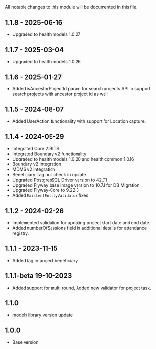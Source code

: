 All notable changes to this module will be documented in this file.

## 1.1.8 - 2025-06-16

- Upgraded to health models 1.0.27

## 1.1.7 - 2025-03-04

- Upgraded to health models 1.0.26

## 1.1.6 - 2025-01-27

- Added isAncestorProjectId param for search projects API to support search projects with ancestor project id as well

## 1.1.5 - 2024-08-07

- Added UserAction functionality with support for Location capture.

## 1.1.4 - 2024-05-29

- Integrated Core 2.9LTS
- Integrated Boundary v2 functionality
- Upgraded to health models 1.0.20 and health common 1.0.16
- Boundary v2 Integration
- MDMS v2 integration
- Beneficiary Tag null check in update
- Upgraded PostgresSQL Driver version to 42.7.1
- Upgraded Flyway base image version to 10.7.1 for DB Migration
- Upgraded Flyway-Core to 9.22.3
- Added `ExistentEntityValidator` fixes

## 1.1.2 - 2024-02-26

- Implemented validation for updating project start date and end date.
- Added numberOfSessions field in additional details for attendance registry.

## 1.1.1 - 2023-11-15

- Added tag in project beneficiary 

## 1.1.1-beta 19-10-2023

  - Added support for multi round, Added new validator for project task.

## 1.1.0

  - models library version update

## 1.0.0

  - Base version
